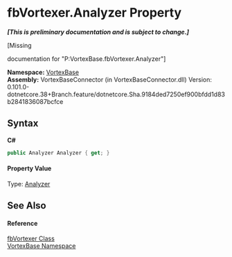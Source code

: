 # fbVortexer.Analyzer Property 
 _**\[This is preliminary documentation and is subject to change.\]**_

\[Missing <summary> documentation for "P:VortexBase.fbVortexer.Analyzer"\]

**Namespace:**&nbsp;<a href="N_VortexBase.md">VortexBase</a><br />**Assembly:**&nbsp;VortexBaseConnector (in VortexBaseConnector.dll) Version: 0.101.0-dotnetcore.38+Branch.feature/dotnetcore.Sha.9184ded7250ef900bfdd1d83b2841836087bcfce

## Syntax

**C#**<br />
``` C#
public Analyzer Analyzer { get; }
```


#### Property Value
Type: <a href="T_VortexBase_Diagnostics_Analyzer.md">Analyzer</a>

## See Also


#### Reference
<a href="T_VortexBase_fbVortexer.md">fbVortexer Class</a><br /><a href="N_VortexBase.md">VortexBase Namespace</a><br />